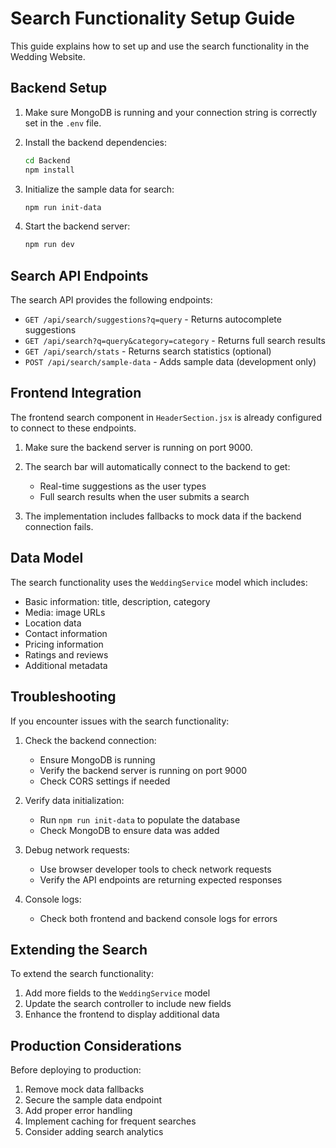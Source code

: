 # Search Functionality Setup Guide

This guide explains how to set up and use the search functionality in the Wedding Website.

## Backend Setup

1. Make sure MongoDB is running and your connection string is correctly set in the `.env` file.

2. Install the backend dependencies:

   ```bash
   cd Backend
   npm install
   ```

3. Initialize the sample data for search:

   ```bash
   npm run init-data
   ```

4. Start the backend server:
   ```bash
   npm run dev
   ```

## Search API Endpoints

The search API provides the following endpoints:

- `GET /api/search/suggestions?q=query` - Returns autocomplete suggestions
- `GET /api/search?q=query&category=category` - Returns full search results
- `GET /api/search/stats` - Returns search statistics (optional)
- `POST /api/search/sample-data` - Adds sample data (development only)

## Frontend Integration

The frontend search component in `HeaderSection.jsx` is already configured to connect to these endpoints.

1. Make sure the backend server is running on port 9000.

2. The search bar will automatically connect to the backend to get:

   - Real-time suggestions as the user types
   - Full search results when the user submits a search

3. The implementation includes fallbacks to mock data if the backend connection fails.

## Data Model

The search functionality uses the `WeddingService` model which includes:

- Basic information: title, description, category
- Media: image URLs
- Location data
- Contact information
- Pricing information
- Ratings and reviews
- Additional metadata

## Troubleshooting

If you encounter issues with the search functionality:

1. Check the backend connection:

   - Ensure MongoDB is running
   - Verify the backend server is running on port 9000
   - Check CORS settings if needed

2. Verify data initialization:

   - Run `npm run init-data` to populate the database
   - Check MongoDB to ensure data was added

3. Debug network requests:

   - Use browser developer tools to check network requests
   - Verify the API endpoints are returning expected responses

4. Console logs:
   - Check both frontend and backend console logs for errors

## Extending the Search

To extend the search functionality:

1. Add more fields to the `WeddingService` model
2. Update the search controller to include new fields
3. Enhance the frontend to display additional data

## Production Considerations

Before deploying to production:

1. Remove mock data fallbacks
2. Secure the sample data endpoint
3. Add proper error handling
4. Implement caching for frequent searches
5. Consider adding search analytics
